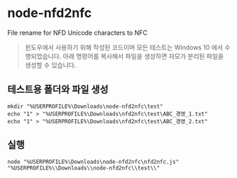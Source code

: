 # node-nfd2nfc
File rename for NFD Unicode characters to NFC

> 윈도우에서 사용하기 위해 작성된 코드이며 모든 테스트는 Windows 10 에서 수행되었습니다.
> 아래 명령어를 복사해서 파일을 생성하면 자모가 분리된 파일을 생성할 수 있습니다.

## 테스트용 폴더와 파일 생성

```
mkdir "%USERPROFILE%\Downloads\node-nfd2nfc\test"
echo "1" > "%USERPROFILE%\Downloads\nfd2nfc\test\ABC_경영_1.txt"
echo "1" > "%USERPROFILE%\Downloads\nfd2nfc\test\ABC_경영_2.txt"
```

## 실행

```
node "%USERPROFILE%\Downloads\node-nfd2nfc\nfd2nfc.js" "%USERPROFILE%\\Downloads\\node-nfd2nfc\\test\\"
```

